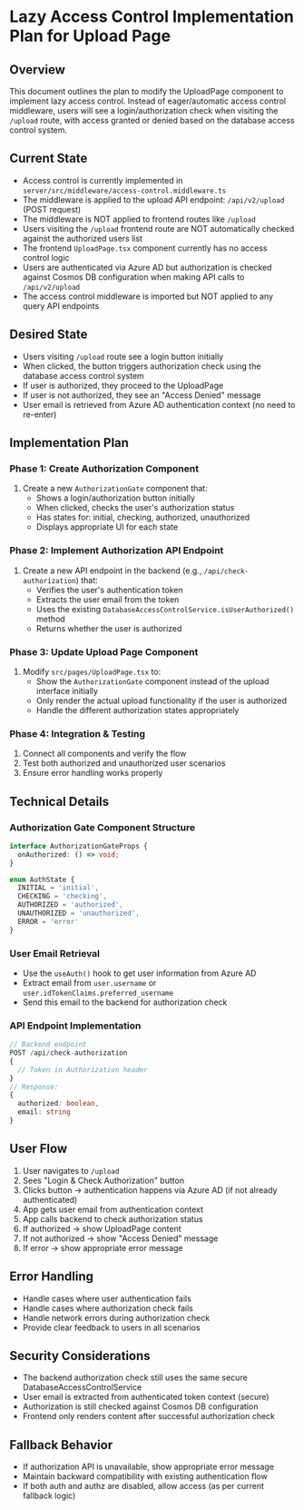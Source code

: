 # Lazy Access Control Implementation Plan for Upload Page

## Overview
This document outlines the plan to modify the UploadPage component to implement lazy access control. Instead of eager/automatic access control middleware, users will see a login/authorization check when visiting the `/upload` route, with access granted or denied based on the database access control system.

## Current State
- Access control is currently implemented in `server/src/middleware/access-control.middleware.ts`
- The middleware is applied to the upload API endpoint: `/api/v2/upload` (POST request)
- The middleware is NOT applied to frontend routes like `/upload`
- Users visiting the `/upload` frontend route are NOT automatically checked against the authorized users list
- The frontend `UploadPage.tsx` component currently has no access control logic
- Users are authenticated via Azure AD but authorization is checked against Cosmos DB configuration when making API calls to `/api/v2/upload`
- The access control middleware is imported but NOT applied to any query API endpoints

## Desired State
- Users visiting `/upload` route see a login button initially
- When clicked, the button triggers authorization check using the database access control system
- If user is authorized, they proceed to the UploadPage
- If user is not authorized, they see an "Access Denied" message
- User email is retrieved from Azure AD authentication context (no need to re-enter)

## Implementation Plan

### Phase 1: Create Authorization Component
1. Create a new `AuthorizationGate` component that:
   - Shows a login/authorization button initially
   - When clicked, checks the user's authorization status
   - Has states for: initial, checking, authorized, unauthorized
   - Displays appropriate UI for each state

### Phase 2: Implement Authorization API Endpoint
1. Create a new API endpoint in the backend (e.g., `/api/check-authorization`) that:
   - Verifies the user's authentication token
   - Extracts the user email from the token
   - Uses the existing `DatabaseAccessControlService.isUserAuthorized()` method
   - Returns whether the user is authorized

### Phase 3: Update Upload Page Component
1. Modify `src/pages/UploadPage.tsx` to:
   - Show the `AuthorizationGate` component instead of the upload interface initially
   - Only render the actual upload functionality if the user is authorized
   - Handle the different authorization states appropriately

### Phase 4: Integration & Testing
1. Connect all components and verify the flow
2. Test both authorized and unauthorized user scenarios
3. Ensure error handling works properly

## Technical Details

### Authorization Gate Component Structure
```typescript
interface AuthorizationGateProps {
  onAuthorized: () => void;
}

enum AuthState {
  INITIAL = 'initial',
  CHECKING = 'checking',
  AUTHORIZED = 'authorized',
  UNAUTHORIZED = 'unauthorized',
  ERROR = 'error'
}
```

### User Email Retrieval
- Use the `useAuth()` hook to get user information from Azure AD
- Extract email from `user.username` or `user.idTokenClaims.preferred_username`
- Send this email to the backend for authorization check

### API Endpoint Implementation
```typescript
// Backend endpoint
POST /api/check-authorization
{
  // Token in Authorization header
}
// Response:
{
  authorized: boolean,
  email: string
}
```

## User Flow

1. User navigates to `/upload`
2. Sees "Login & Check Authorization" button
3. Clicks button -> authentication happens via Azure AD (if not already authenticated)
4. App gets user email from authentication context
5. App calls backend to check authorization status
6. If authorized → show UploadPage content
7. If not authorized → show "Access Denied" message
8. If error → show appropriate error message

## Error Handling
- Handle cases where user authentication fails
- Handle cases where authorization check fails
- Handle network errors during authorization check
- Provide clear feedback to users in all scenarios

## Security Considerations
- The backend authorization check still uses the same secure DatabaseAccessControlService
- User email is extracted from authenticated token context (secure)
- Authorization is still checked against Cosmos DB configuration
- Frontend only renders content after successful authorization check

## Fallback Behavior
- If authorization API is unavailable, show appropriate error message
- Maintain backward compatibility with existing authentication flow
- If both auth and authz are disabled, allow access (as per current fallback logic)